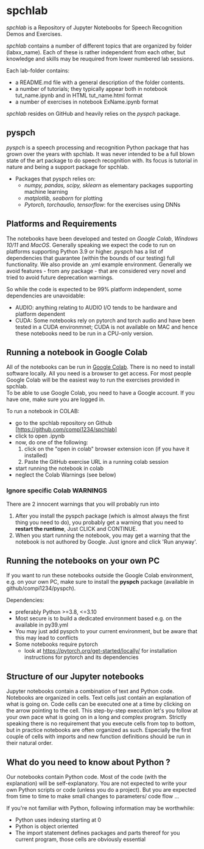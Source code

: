 # spchlab

*spchlab* is a Repository of Jupyter Noteboobs for Speech Recognition Demos and Exercises.

*spchlab* contains a number of different topics that are organized by folder (labxx_name).  Each of these is rather independent from each other, but knowledge and skills may be reuquired from lower numbered lab sessions.    

Each lab-folder contains:
- a README.md file with a general description of the folder contents.  
- a number of tutorials; they typically appear both in notebook tut_name.ipynb and in HTML tut_name.html format
- a number of exercises in notebook ExName.ipynb format

*spchlab* resides on GitHub and heavily relies on the *pyspch* package.   

## pyspch

*pyspch* is a speech processing and recognition Python package that has grown over the years with spchlab.  It was never intended to be a full blown state of the art package to do speech recognition with.   Its focus is tutorial in nature and being a support package for spchlab.
* Packages that pyspch relies on:
  + *numpy, pandas, scipy, sklearn* as elementary packages supporting machine learning
  + *matplotlib, seaborn* for plotting 
  + *Pytorch, torchaudio, tensorflow*: for the exercises using DNNs



## Platforms and Requirements

The notebooks have been developed and tested on *Google Colab*, *Windows 10/11* and *MacOS*.
Generally speaking we expect the code to run on platforms supporting Python 3.9 or higher.  *pyspch* has a list of dependencies that guarantee (within the bounds of our testing) full functionality.  We also provide an .yml example environment.
Generally we avoid features - from any package - that are considered very novel and tried to avoid future deprecation warnings.

So while the code is expected to be 99% platform independent, some dependencies are unavoidable:
- AUDIO: anything relating to AUDIO I/O tends to be hardware and platform dependent
- CUDA: Some notebooks rely on pytorch and torch audio and have been tested in a CUDA environmnet;  CUDA is not available on MAC and hence these notebooks need to be run in a CPU-only version. 


## Running a notebook in Google Colab

All of the notebooks can be run in [Google Colab](https://colab.research.google.com/).
There is no need to install software locally.  All you need is a browser to get access.  For most people Google Colab will be the easiest way to run the exercises provided in spchlab.  
To be able to use Google Colab, you need to have a Google account. If you have one, make sure you are logged in.

To run a notebook in COLAB:
  - go to the spchlab repository on Github [https://github.com/compi1234/spchlab]
  - click to open <notebook>.ipynb
  - now, do one of the following:
	1. click on the "open in colab" browser extension icon  (if you have it installed)
	2. Paste the GitHub exercise URL in a running colab session
  - start running the notebook in colab
  - neglect the Colab Warnings (see below)

### Ignore specific Colab WARNINGS
There are 2 innocent warnings that you will probably run into
1. After you install the pyspch package (which is almost always the first thing you need to do), you probably get a warning that you need to **restart the runtime**, Just CLICK and CONTINUE.
2. When you start running the notebook, you may get a warning that the notebook is not authored by Google.  Just ignore and click  'Run anyway'.

## Running the notebooks on your own PC

If you want to run these notebooks outside the Google Colab environment, e.g. on your own PC,  make sure to install the **pyspch** package (available in github/compi1234/pyspch).  

Dependencies:
+ preferably Python >=3.8, <=3.10
+ Most secure is to build a dedicated environment based e.g. on the available in py39.yml 
+ You may just add pyspch to your current environment, but be aware that this may lead to conflicts
+ Some notebooks require pytorch
    - look at https://pytorch.org/get-started/locally/  for installation instructions for pytorch and its dependencies


## Structure of our Jupyter notebooks
Jupyter notebooks contain a combination of text and Python code.  Notebooks are organized in cells. Text cells just contain an explanation of what is going on. Code cells can be executed one at a time by clicking on the arrow pointing to the cell. This step-by-step execution let's you follow at your own pace what is going on in a long and complex program. Strictly speaking there is no requirement that you execute cells from top to bottom, but in practice notebooks are often organized as such.  Especially the first couple of cells with imports and new function definitions should be run in their natural order.

## What do you need to know about Python ?
Our notebooks contain Python code. Most of the code (with the explanation) will be self-explanatory. You are not expected to write your own Python scripts or code (unless you do a project).  But you are expected from time to time to make small changes to parameters/ code flow ...

If you're not familiar with Python, following information may be worthwhile:
+ Python uses indexing starting at 0
+ Python is object oriented
+ The import statement defines packages and parts thereof for you current program, those cells are obviously essential


